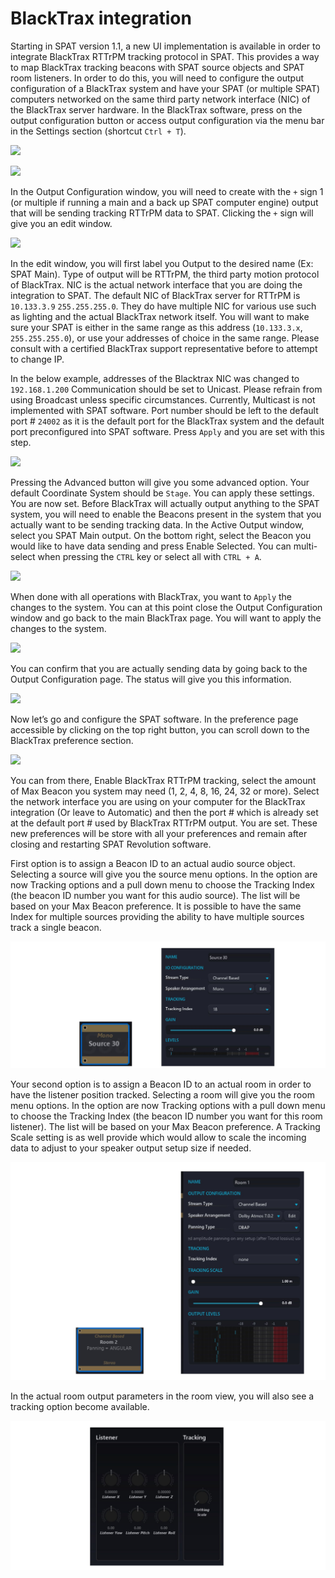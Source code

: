 # BlackTrax integration

Starting in SPAT version 1.1, a new UI implementation is available in order to integrate BlackTrax RTTrPM tracking protocol in SPAT. 
This provides a way to map BlackTrax tracking beacons with SPAT source objects and SPAT room listeners. 
In order to do this, you will need to configure the output configuration of a BlackTrax system and have your SPAT (or multiple SPAT) computers networked on the same third party network interface (NIC) of the BlackTrax server hardware. 
In the BlackTrax software, press on the output configuration button or access output configuration via the menu bar in the Settings section (shortcut <code>Ctrl + T</code>).

![](https://media.githubusercontent.com/media/FLUX-SE/doc_images/main/SpatR/ThirdParty/BlackTraxOutputConfigurationButton.jpg)

![](https://media.githubusercontent.com/media/FLUX-SE/doc_images/main/SpatR/ThirdParty/BlackTraxSettingsMenu.jpg)

In the Output Configuration window, you will need to create with the <code>+</code> sign 1 (or multiple if running a main and a back up SPAT computer engine) output that will be sending tracking RTTrPM data to SPAT. 
Clicking the <code>+</code> sign will give you an edit window.


![](https://media.githubusercontent.com/media/FLUX-SE/doc_images/main/SpatR/ThirdParty/BlackTraxOutputConfiguration.jpg)

In the edit window, you will first label you Output to the desired name (Ex: SPAT Main). 
Type of output will be RTTrPM, the third party motion protocol of BlackTrax. 
NIC is the actual network interface that you are doing the integration to SPAT. 
The default NIC of BlackTrax server for RTTrPM is <code>10.133.3.9</code> <code>255.255.255.0</code>. 
They do have multiple NIC for various use such as lighting and the actual BlackTrax network itself. 
You will want to make sure your SPAT is either in the same range as this address (<code>10.133.3.x</code>, <code>255.255.255.0</code>), or use your addresses of choice in the same range. 
Please consult with a certified BlackTrax support representative before to attempt to change IP. 

In the below example, addresses of the Blacktrax NIC was changed to <code>192.168.1.200</code> Communication should be set to Unicast. 
Please refrain from using Broadcast unless specific circumstances. 
Currently, Multicast is not implemented with SPAT software. 
Port number should be left to the default port # <code>24002</code> as it is the default port for the BlackTrax system and the default port preconfigured into SPAT software. 
Press <code>Apply</code> and you are set with this step.


![](https://media.githubusercontent.com/media/FLUX-SE/doc_images/main/SpatR/ThirdParty/BlackTraxEditWindows.jpg)

Pressing the Advanced button will give you some advanced option. 
Your default Coordinate System should be <code>Stage</code>. 
You can apply these settings.
You are now set. 
Before BlackTrax will actually output anything to the SPAT system, you will need to enable the Beacons present in the system that you actually want to be sending tracking data. 
In the Active Output window, select you SPAT Main output. 
On the bottom right, select the Beacon you would like to have data sending and press Enable Selected. 
You can multi-select when pressing the <code>CTRL</code> key or select all with <code>CTRL + A</code>.

![](https://media.githubusercontent.com/media/FLUX-SE/doc_images/main/SpatR/ThirdParty/BlackTraxEditWidonwsAdvancedSettings.jpg)

When done with all operations with BlackTrax, you want to <code>Apply</code> the changes to the system. 
You can at this point close the Output Configuration window and go back to the main BlackTrax page. 
You will want to apply the changes to the system.

![](https://media.githubusercontent.com/media/FLUX-SE/doc_images/main/SpatR/ThirdParty/BlackTraxEditWidonwsAdvancedSettingsApply)

You can confirm that you are actually sending data by going back to the Output Configuration page. 
The status will give you this information.

![](https://media.githubusercontent.com/media/FLUX-SE/doc_images/main/SpatR/ThirdParty/BlackTraxOutputConfigurationPage.jpg)

Now let’s go and configure the SPAT software. 
In the preference page accessible by clicking on the top right button, you can scroll down to the BlackTrax preference
section.

![](https://media.githubusercontent.com/media/FLUX-SE/doc_images/main/SpatR/Preference/Blacktrax.png)

You can from there, Enable BlackTrax RTTrPM tracking, select the amount of Max Beacon you system may need (1, 2, 4, 8, 16, 24, 32 or more). 
Select the network interface you are using on your computer for the BlackTrax integration (Or leave to Automatic) and then the port # which is already set at the default port # used by BlackTrax RTTrPM output. 
You are set. 
These new preferences will be store with all your preferences and remain after closing and restarting SPAT Revolution software. 

First option is to assign a Beacon ID to an actual audio source object. 
Selecting a source will give you the source menu options. 
In the option are now Tracking options and a pull down menu to choose the Tracking Index (the beacon ID number you want for this audio source). 
The list will be based on your Max Beacon preference. 
It is possible to have the same Index for multiple sources providing the ability to have multiple sources track a single beacon.

![](include/SpatRevolution_UserGuide_-340.jpg)

Your second option is to assign a Beacon ID to an actual room in order to have the listener position tracked. Selecting a room will give you the room menu options. 
In the option are now Tracking options with a pull down menu to choose the Tracking Index (the beacon ID number you want for this room listener). 
The list will be based on your Max Beacon preference. 
A Tracking Scale setting is as well provide which would allow to scale the incoming data to adjust to your speaker output setup size if needed.

![](include/SpatRevolution_UserGuide_-342.jpg)

In the actual room output parameters in the room view, you will also see a tracking option become available.

![](include/SpatRevolution_UserGuide_-344.jpg)